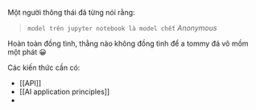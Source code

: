 Một người thông thái đã từng nói rằng:

> `model trên jupyter notebook là model chết`
> 								*Anonymous*

Hoàn toàn đồng tình, thằng nào không đồng tình để a tommy đá vô mồm một phát 😀

Các kiến thức cần có:
- [[API]]
- [[AI application principles]]
- 






